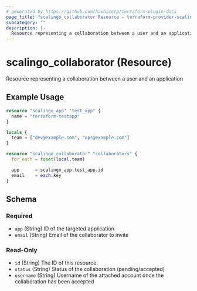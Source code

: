 ```yaml
---
# generated by https://github.com/hashicorp/terraform-plugin-docs
page_title: "scalingo_collaborator Resource - terraform-provider-scalingo"
subcategory: ""
description: |-
  Resource representing a collaboration between a user and an application
---
```


# scalingo_collaborator (Resource)

Resource representing a collaboration between a user and an application

## Example Usage

```terraform
resource "scalingo_app" "test_app" {
  name = "terraform-testapp"
}

locals {
  team = ["dev@example.com", "ops@example.com"]
}

resource "scalingo_collaborator" "collaborators" {
  for_each = toset(local.team)

  app      = scalingo_app.test_app.id
  email    = each.key
}
```

<!-- schema generated by tfplugindocs -->
## Schema

### Required

- `app` (String) ID of the targeted application
- `email` (String) Email of the collaborator to invite

### Read-Only

- `id` (String) The ID of this resource.
- `status` (String) Status of the collaboration (pending/accepted)
- `username` (String) Username of the attached account once the collaboration has been accepted
